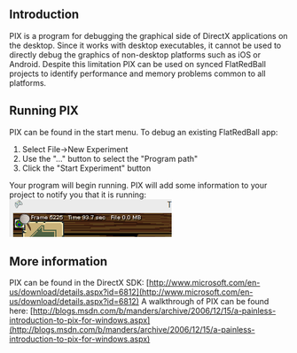 ## Introduction

PIX is a program for debugging the graphical side of DirectX applications on the desktop. Since it works with desktop executables, it cannot be used to directly debug the graphics of non-desktop platforms such as iOS or Android. Despite this limitation PIX can be used on synced FlatRedBall projects to identify performance and memory problems common to all platforms.

## Running PIX

PIX can be found in the start menu. To debug an existing FlatRedBall app:

1.  Select File-\>New Experiment
2.  Use the "..." button to select the "Program path"
3.  Click the "Start Experiment" button

Your program will begin running. PIX will add some information to your project to notify you that it is running: ![PixStats.PNG](/media/migrated_media-PixStats.PNG)

## More information

PIX can be found in the DirectX SDK: [http://www.microsoft.com/en-us/download/details.aspx?id=6812](http://www.microsoft.com/en-us/download/details.aspx?id=6812) A walkthrough of PIX can be found here: [http://blogs.msdn.com/b/manders/archive/2006/12/15/a-painless-introduction-to-pix-for-windows.aspx](http://blogs.msdn.com/b/manders/archive/2006/12/15/a-painless-introduction-to-pix-for-windows.aspx)
